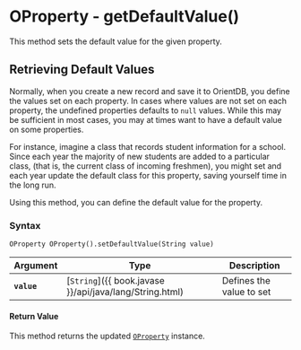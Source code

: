 
# OProperty - getDefaultValue()

This method sets the default value for the given property.

## Retrieving Default Values

Normally, when you create a new record and save it to OrientDB, you define the values set on each property.  In cases where values are not set on each property, the undefined properties defaults to `null` values.  While this may be sufficient in most cases, you may at times want to have a default value on some properties.

For instance, imagine a class that records student information for a school.  Since each year the majority of new students are added to a particular class, (that is, the current class of incoming freshmen), you might set and each year update the default class for this property, saving yourself time in the long run.

Using this method, you can define the default value for the property.

### Syntax

```
OProperty OProperty().setDefaultValue(String value)
```

| Argument | Type | Description |
|---|---|---|
| **`value`** | [`String`]({{ book.javase }}/api/java/lang/String.html) | Defines the value to set |

#### Return Value

This method returns the updated [`OProperty`](../OProperty.md) instance.



